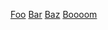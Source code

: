 [Foo](https://ublaboo.org)
[Bar](../input/assets/favicon.ico)
<a href="_files/testhash.json" target="_blank">Baz</a> [Boooom](google.com)

